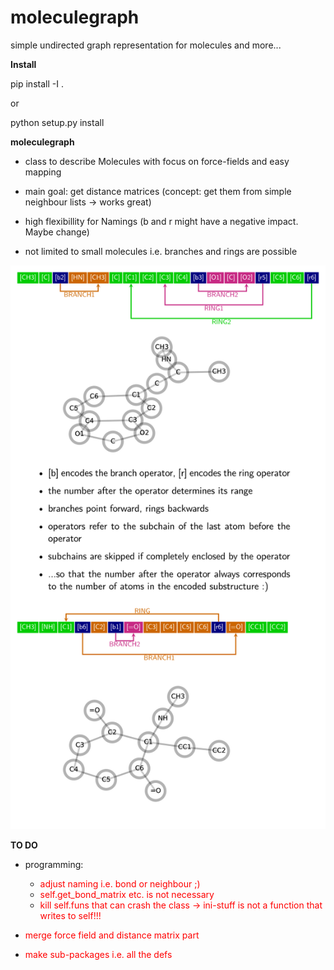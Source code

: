 # moleculegraph

simple undirected graph representation for molecules and more...

**Install**

pip install -I .

or

python setup.py install

**moleculegraph**

- class to describe Molecules with focus on force-fields and easy mapping

- main goal: get distance matrices (concept: get them from simple neighbour lists -> works great)

- high flexibillity for Namings (b and r might have a negative impact. Maybe change)
    
- not limited to small molecules i.e. branches and rings are possible


![](latex/mdma.png?raw=true)


**TO DO**

- programming:

    - <span style="color:red"> adjust naming i.e. bond or neighbour ;) </span>
    - <span style="color:red">self.get_bond_matrix etc. is not necessary </span>
    - <span style="color:red">kill self.funs that can crash the class -> ini-stuff is not a function that writes to self!!! </span>
    
- <span style="color:red">merge force field and distance matrix part </span>

- <span style="color:red">make sub-packages i.e. all the defs </span>
